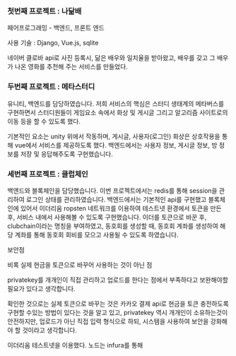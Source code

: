### 첫번째 프로젝트 : 나닮배

페어프로그래밍 - 백엔드, 프론트 엔드

사용 기술 : Django, Vue.js, sqlite

네이버 클로바 api로 사진 등록시, 닮은 배우와 일치율을 받아왔고, 배우를 갖고 그 배우가 나온 영화를 추천해 주는 서비스를 만들었다.



### 두번째 프로젝트 : 메타스터디

유니티, 백엔드를 담당하였습니다. 저희 서비스의 핵심은 스터디 생태계의 메타버스를 구현하면서 스터디원들이 게임요소 속에서 화상 및 게시글 그리고 알고리즘 사이트로의 이동 등을 할 수 있도록 했다.

기본적인 요소는 unity 위에서 작동하며, 게시글, 사용자(로그인) 화상은 상호작용을 통해 vue에서 서비스를 제공하도록 했다. 백엔드에서는 사용자 정보, 게시글 정보, 방 정보를 저장 및 응답해주도록 구현했습니다.



### 세번째 프로젝트 : 클럽체인

백엔드와 블록체인을 담당했습니다. 이번 프로젝트에서는 redis를 통해 session을 관리하여 로그인 상태를 관리하였습니다. 백엔드에서는 기본적인 api를 구현했고 블록체인에 있어서 이더리움 ropsten 네트워크를 이용하여 테스트넷 환경에서 토큰을 만든 후, 서비스 내에서 사용해볼 수 있도록 구현했습니다. 이더를 토큰으로 바꾼 후, clubchain이라는 명칭을 부여하였고, 동호회를 생성할 때, 동호회 계좌를 생성하여 해당 계좌를 통해 동호회 회비를 모으고 사용될 수 있도록 하였습니다.

보안점

비록 실제 현금을 토큰으로 바꾸어 사용하는 것이 아닌 점

privatekey를 개개인이 직접 관리하고 업로드를 한다는 점에서 부족하다고 보완해야할 필요가 있다고 생각합니다.

확인한 것으로는 실제 토큰으로 바꾸는 것은 카카오 결제 api로 현금을 토큰 충전하도록 구현할 수있는 방법이 있다는 것을 알고 있고, privatekey 역시 개개인이 소유하는것이 안전하지만, 업로드가 아닌 직접 입력 형식으로 하되, 시스템을 사용하여 보안을 강화해야 할 것이라고 생각합니다.

이더리움 테스트넷을 이용했다. 노드는 infura를 통해 
